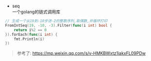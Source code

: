 
- seq  
  一个golang的链式调用库

```go
// 生成一个从19到-10步进-2的整数序列,取偶数,并循环打印
FromIntSeq(19, -10, -3).Filter(func(i int) bool {
    return i%2 == 0
}).forEach(func(i int) {
    fmt.Println(i)
})
```

> 参考了: https://mp.weixin.qq.com/s/v-HMKBWxtz1iakxFL09PDw

